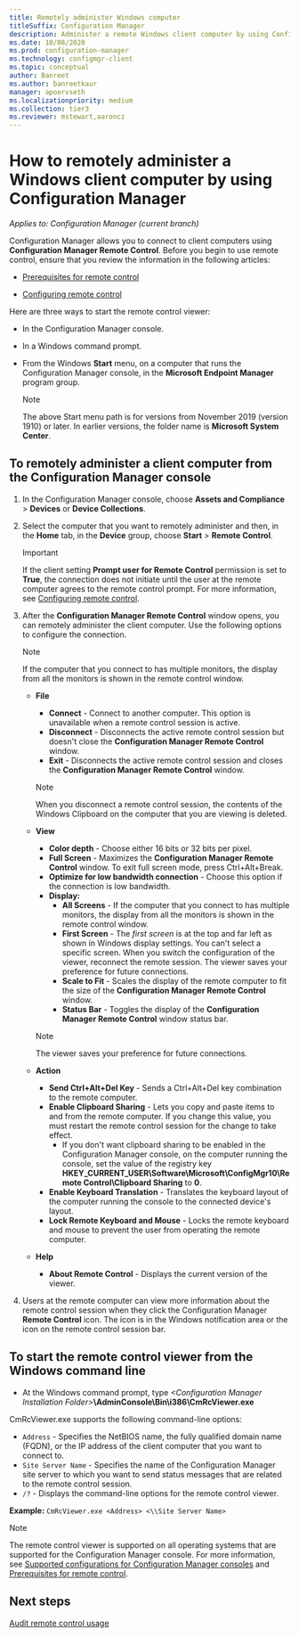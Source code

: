 ```yaml
---
title: Remotely administer Windows computer
titleSuffix: Configuration Manager
description: Administer a remote Windows client computer by using Configuration Manager.
ms.date: 10/08/2020
ms.prod: configuration-manager
ms.technology: configmgr-client
ms.topic: conceptual
author: Banreet
ms.author: banreetkaur
manager: apoorvseth
ms.localizationpriority: medium
ms.collection: tier3
ms.reviewer: mstewart,aaroncz 
---
```


# How to remotely administer a Windows client computer by using Configuration Manager

*Applies to: Configuration Manager (current branch)*

Configuration Manager allows you to connect to client computers using **Configuration Manager Remote Control**. Before you begin to use remote control, ensure that you review the information in the following articles:  

- [Prerequisites for remote control](prerequisites-for-remote-control.md)  

- [Configuring remote control](configuring-remote-control.md)  

Here are three ways to start the remote control viewer:  

- In the Configuration Manager console.  

- In a Windows command prompt.  

- From the Windows **Start** menu, on a computer that runs the Configuration Manager console, in the **Microsoft Endpoint Manager** program group.  

    > [!NOTE]
    > The above Start menu path is for versions from November 2019 (version 1910) or later. In earlier versions, the folder name is **Microsoft System Center**.

## To remotely administer a client computer from the Configuration Manager console  

1. In the Configuration Manager console, choose **Assets and Compliance** > **Devices** or **Device Collections**.  

1. Select the computer that you want to remotely administer and then, in the **Home** tab, in the **Device** group, choose **Start** > **Remote Control**.  

    > [!IMPORTANT]  
    >  If the client setting **Prompt user for Remote Control** permission is set to **True**, the connection does not initiate until the user at the remote computer agrees to the remote control prompt. For more information, see [Configuring remote control](configuring-remote-control.md).  

1. After the **Configuration Manager Remote Control** window opens, you can remotely administer the client computer. Use the following options to configure the connection.  

    > [!NOTE]  
    >  If the computer that you connect to has multiple monitors, the display from all the monitors is shown in the remote control window.  

    - **File**
        - **Connect** - Connect to another computer. This option is unavailable when a remote control session is active.  
        - **Disconnect** - Disconnects the active remote control session but doesn't close the **Configuration Manager Remote Control** window.  
        - **Exit** - Disconnects the active remote control session and closes the **Configuration Manager Remote Control** window.  

        > [!NOTE]  
        >  When you disconnect a remote control session, the contents of the Windows Clipboard on the computer that you are viewing is deleted.

    - **View**
      - **Color depth**  - Choose either 16 bits or 32 bits per pixel.
      - **Full Screen** - Maximizes the **Configuration Manager Remote Control** window. To exit full screen mode, press Ctrl+Alt+Break.  
      - **Optimize for low bandwidth connection** - Choose this option if the connection is low bandwidth.
      - **Display:**
        - **All Screens** - If the computer that you connect to has multiple monitors, the display from all the monitors is shown in the remote control window.
        - **First Screen** - The *first screen* is at the top and far left as shown in Windows display settings. You can't select a specific screen. When you switch the configuration of the viewer, reconnect the remote session. The viewer saves your preference for future connections.
        - **Scale to Fit** - Scales the display of the remote computer to fit the size of the **Configuration Manager Remote Control** window.
        - **Status Bar** - Toggles the display of the **Configuration Manager Remote Control** window status bar.  

       > [!NOTE]  
       >  The viewer saves your preference for future connections.

    - **Action**
        - **Send Ctrl+Alt+Del Key** - Sends a Ctrl+Alt+Del key combination to the remote computer.
        - **Enable Clipboard Sharing** - Lets you copy and paste items to and from the remote computer. If you change this value, you must restart the remote control session for the change to take effect.
          - If you don't want clipboard sharing to be enabled in the Configuration Manager console, on the computer running the console, set the value of the registry key **HKEY_CURRENT_USER\Software\Microsoft\ConfigMgr10\Remote Control\Clipboard Sharing** to **0**.
        - **Enable Keyboard Translation** - Translates the keyboard layout of the computer running the console to the connected device's layout.
        - **Lock Remote Keyboard and Mouse** - Locks the remote keyboard and mouse to prevent the user from operating the remote computer.  

    - **Help**
        - **About Remote Control** - Displays the current version of the viewer.  

1. Users at the remote computer can view more information about the remote control session when they click the Configuration Manager **Remote Control** icon. The icon is in the Windows notification area or the icon on the remote control session bar.  

## To start the remote control viewer from the Windows command line  

- At the Windows command prompt, type _<Configuration Manager Installation Folder\>_**\AdminConsole\Bin\i386\CmRcViewer.exe**  

CmRcViewer.exe supports the following command-line options:  

- `Address` - Specifies the NetBIOS name, the fully qualified domain name (FQDN), or the IP address of the client computer that you want to connect to.
- `Site Server Name` - Specifies the name of the Configuration Manager site server to which you want to send status messages that are related to the remote control session.
- `/?` - Displays the command-line options for the remote control viewer.  

**Example:** `CmRcViewer.exe <Address> <\\Site Server Name>`

> [!NOTE]  
> The remote control viewer is supported on all operating systems that are supported for the Configuration Manager console. For more information, see [Supported configurations for Configuration Manager consoles](../../../plan-design/configs/supported-operating-systems-consoles.md) and [Prerequisites for remote control](prerequisites-for-remote-control.md).

## Next steps

[Audit remote control usage](audit-remote-control-usage.md)
